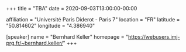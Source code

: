 +++
title = "TBA"
date = 2020-09-03T13:00:00-00:00

affiliation = "Université Paris Diderot - Paris 7"
location = "FR"
latitude = "50.814602"
longitude = "4.386940"

[speaker]
  name = "Bernhard Keller"
  homepage = "https://webusers.imj-prg.fr/~bernhard.keller/"
+++
